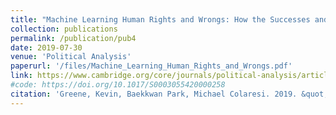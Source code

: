 ```yaml
---
title: "Machine Learning Human Rights and Wrongs: How the Successes and Failures of Supervised Learning Algorithms Can Inform the Debate About Information Effects"
collection: publications
permalink: /publication/pub4
date: 2019-07-30
venue: 'Political Analysis'
paperurl: '/files/Machine_Learning_Human_Rights_and_Wrongs.pdf'
link: https://www.cambridge.org/core/journals/political-analysis/article/machine-learning-human-rights-and-wrongs-how-the-successes-and-failures-of-supervised-learning-algorithms-can-inform-the-debate-about-information-effects/C4CB3FC4383A50129F6A0F0809BA2452
#code: https://doi.org/10.1017/S0003055420000258
citation: 'Greene, Kevin, Baekkwan Park, Michael Colaresi. 2019. &quot;Machine Learning Human Rights and Wrongs: How the Successes and Failures of Supervised Learning Algorithms Can Inform the Debate About Information Effects.&quot; <i>Political Analysis</i>. 1(1).'
---
```


